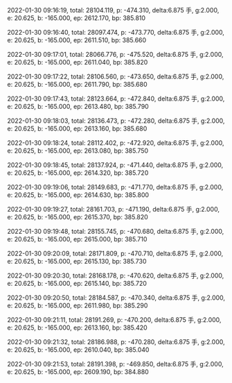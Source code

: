 2022-01-30 09:16:19, total: 28104.119, p: -474.310, delta:6.875 手, g:2.000, e: 20.625, b: -165.000, ep: 2612.170, bp: 385.810

2022-01-30 09:16:40, total: 28097.474, p: -473.770, delta:6.875 手, g:2.000, e: 20.625, b: -165.000, ep: 2611.510, bp: 385.660

2022-01-30 09:17:01, total: 28066.776, p: -475.520, delta:6.875 手, g:2.000, e: 20.625, b: -165.000, ep: 2611.040, bp: 385.820

2022-01-30 09:17:22, total: 28106.560, p: -473.650, delta:6.875 手, g:2.000, e: 20.625, b: -165.000, ep: 2611.790, bp: 385.680

2022-01-30 09:17:43, total: 28123.664, p: -472.840, delta:6.875 手, g:2.000, e: 20.625, b: -165.000, ep: 2613.480, bp: 385.790

2022-01-30 09:18:03, total: 28136.473, p: -472.280, delta:6.875 手, g:2.000, e: 20.625, b: -165.000, ep: 2613.160, bp: 385.680

2022-01-30 09:18:24, total: 28112.402, p: -472.920, delta:6.875 手, g:2.000, e: 20.625, b: -165.000, ep: 2613.080, bp: 385.750

2022-01-30 09:18:45, total: 28137.924, p: -471.440, delta:6.875 手, g:2.000, e: 20.625, b: -165.000, ep: 2614.320, bp: 385.720

2022-01-30 09:19:06, total: 28149.683, p: -471.770, delta:6.875 手, g:2.000, e: 20.625, b: -165.000, ep: 2614.630, bp: 385.800

2022-01-30 09:19:27, total: 28161.703, p: -471.190, delta:6.875 手, g:2.000, e: 20.625, b: -165.000, ep: 2615.370, bp: 385.820

2022-01-30 09:19:48, total: 28155.745, p: -470.680, delta:6.875 手, g:2.000, e: 20.625, b: -165.000, ep: 2615.000, bp: 385.710

2022-01-30 09:20:09, total: 28171.809, p: -470.710, delta:6.875 手, g:2.000, e: 20.625, b: -165.000, ep: 2615.130, bp: 385.730

2022-01-30 09:20:30, total: 28168.178, p: -470.620, delta:6.875 手, g:2.000, e: 20.625, b: -165.000, ep: 2615.140, bp: 385.720

2022-01-30 09:20:50, total: 28184.587, p: -470.340, delta:6.875 手, g:2.000, e: 20.625, b: -165.000, ep: 2611.980, bp: 385.290

2022-01-30 09:21:11, total: 28191.269, p: -470.200, delta:6.875 手, g:2.000, e: 20.625, b: -165.000, ep: 2613.160, bp: 385.420

2022-01-30 09:21:32, total: 28186.988, p: -470.280, delta:6.875 手, g:2.000, e: 20.625, b: -165.000, ep: 2610.040, bp: 385.040

2022-01-30 09:21:53, total: 28191.398, p: -469.850, delta:6.875 手, g:2.000, e: 20.625, b: -165.000, ep: 2609.190, bp: 384.880